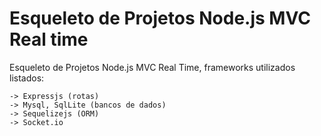 # Esqueleto de Projetos Node.js MVC Real time

Esqueleto de Projetos Node.js MVC Real Time, frameworks utilizados listados:
	
	-> Expressjs (rotas)
	-> Mysql, SqlLite (bancos de dados)
	-> Sequelizejs (ORM)
	-> Socket.io


